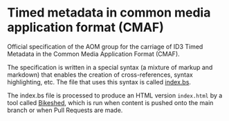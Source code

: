 # Timed metadata in common media application format (CMAF)

Official specification of the AOM group for the carriage of ID3 Timed Metadata in the Common Media Application Format (CMAF).

The specification is written in a special syntax (a mixture of markup and markdown) that enables the creation of cross-references, syntax highlighting, etc. 
The file that uses this syntax is called [index.bs](./index.bs).

The index.bs file is processed to produce an HTML version `index.html` by a tool called [Bikeshed](https://github.com/tabatkins/bikeshed), which is run when content is pushed onto the main branch or when Pull Requests are made. 
